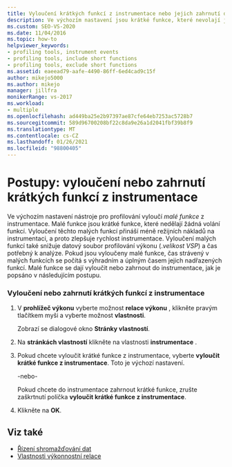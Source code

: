 ```yaml
---
title: Vyloučení krátkých funkcí z instrumentace nebo jejich zahrnutí do instrumentace
description: Ve výchozím nastavení jsou krátké funkce, které nevolají jiné funkce, vyloučené z instrumentace pro snížení režie. Přečtěte si, jak je zahrnout nebo vyloučit.
ms.custom: SEO-VS-2020
ms.date: 11/04/2016
ms.topic: how-to
helpviewer_keywords:
- profiling tools, instrument events
- profiling tools, include short functions
- profiling tools, exclude short functions
ms.assetid: eaeead79-aafe-4490-86ff-6ed4cad9c15f
author: mikejo5000
ms.author: mikejo
manager: jillfra
monikerRange: vs-2017
ms.workload:
- multiple
ms.openlocfilehash: ad449ba25e2b97397ae87cfe64eb7253ac5728b7
ms.sourcegitcommit: 589d96700208bf22c8da9e26a1d2041fbf39b8f9
ms.translationtype: MT
ms.contentlocale: cs-CZ
ms.lasthandoff: 01/26/2021
ms.locfileid: "98800405"
---
```

# <a name="how-to-exclude-or-include-short-functions-from-instrumentation"></a>Postupy: vyloučení nebo zahrnutí krátkých funkcí z instrumentace
Ve výchozím nastavení nástroje pro profilování vyloučí *malé funkce* z instrumentace. Malé funkce jsou krátké funkce, které nedělají žádná volání funkcí. Vyloučení těchto malých funkcí přináší méně režijních nákladů na instrumentaci, a proto zlepšuje rychlost instrumentace. Vyloučení malých funkcí také snižuje datový soubor profilování výkonu (.*velikost VSP*) a čas potřebný k analýze. Pokud jsou vyloučeny malé funkce, čas strávený v malých funkcích se počítá s výhradním a úplným časem jejich nadřazených funkcí. Malé funkce se dají vyloučit nebo zahrnout do instrumentace, jak je popsáno v následujícím postupu.

### <a name="to-exclude-or-include-short-functions-from-instrumentation"></a>Vyloučení nebo zahrnutí krátkých funkcí z instrumentace

1. V **prohlížeč výkonu** vyberte možnost **relace výkonu** , klikněte pravým tlačítkem myši a vyberte možnost **vlastnosti**.

     Zobrazí se dialogové okno **Stránky vlastností**.

2. Na **stránkách vlastností** klikněte na vlastnosti **instrumentace** .

3. Pokud chcete vyloučit krátké funkce z instrumentace, vyberte **vyloučit krátké funkce z instrumentace**. Toto je výchozí nastavení.

     -nebo-

     Pokud chcete do instrumentace zahrnout krátké funkce, zrušte zaškrtnutí políčka **vyloučit krátké funkce z instrumentace**.

4. Klikněte na **OK**.

## <a name="see-also"></a>Viz také
- [Řízení shromažďování dat](../profiling/controlling-data-collection.md)
- [Vlastnosti výkonnostní relace](../profiling/performance-session-properties.md)

